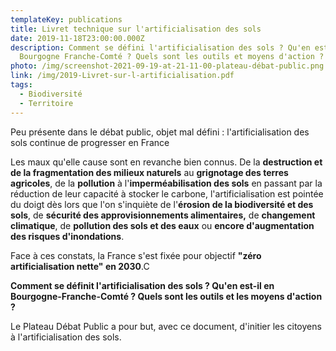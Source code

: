 ```yaml
---
templateKey: publications
title: Livret technique sur l'artificialisation des sols
date: 2019-11-18T23:00:00.000Z
description: Comment se défini l'artificialisation des sols ? Qu'en est-il en
  Bourgogne Franche-Comté ? Quels sont les outils et moyens d'action ?
photo: /img/screenshot-2021-09-19-at-21-11-00-plateau-débat-public.png
link: /img/2019-Livret-sur-l-artificialisation.pdf
tags:
  - Biodiversité
  - Territoire
---
```

Peu présente dans le débat public, objet mal défini : l'artificialisation des sols continue de progresser en France

Les maux qu'elle cause sont en revanche bien connus. De la **destruction et de la fragmentation des milieux naturels** au **grignotage des terres agricoles**, de la **pollution** à l'**imperméabilisation des sols** en passant par la réduction de leur capacité à stocker le carbone, l'artificialisation est pointée du doigt dès lors que l'on s'inquiète de l'**érosion de la biodiversité et des sols**, de **sécurité des approvisionnements alimentaires,** de **changement climatique**, de **pollution des sols et des eaux** ou **encore d'augmentation des risques d'inondations**.

Face à ces constats, la France s'est fixée pour objectif **"zéro artificialisation nette" en 2030**.C

**Comment se définit l'artificialisation des sols ? Qu'en est-il en Bourgogne-Franche-Comté ? Quels sont les outils et les moyens d'action ?**

Le Plateau Débat Public a pour but, avec ce document, d'initier les citoyens à l'artificialisation des sols.
